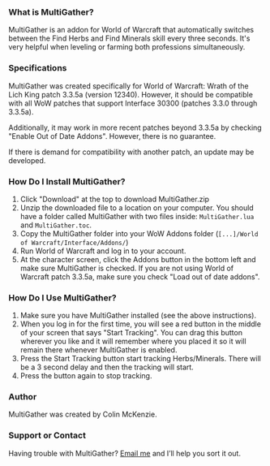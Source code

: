 ### What is MultiGather?
MultiGather is an addon for World of Warcraft that automatically switches between the Find Herbs and Find Minerals skill every three seconds. It's very helpful when leveling or farming both professions simultaneously.

### Specifications
MultiGather was created specifically for World of Warcraft: Wrath of the Lich King patch 3.3.5a (version 12340). However, it should be compatible with all WoW patches that support Interface 30300 (patches 3.3.0 through 3.3.5a).

Additionally, it may work in more recent patches beyond 3.3.5a by checking "Enable Out of Date Addons". However, there is no guarantee.

If there is demand for compatibility with another patch, an update may be developed.

### How Do I Install MultiGather?
1. Click "Download" at the top to download MultiGather.zip
2. Unzip the downloaded file to a location on your computer. You should have a folder called MultiGather with two files inside: `MultiGather.lua` and `MultiGather.toc`.
3. Copy the MultiGather folder into your WoW Addons folder (`[...]/World of Warcraft/Interface/Addons/`)
4. Run World of Warcraft and log in to your account.
5. At the character screen, click the Addons button in the bottom left and make sure MultiGather is checked. If you are not using World of Warcraft patch 3.3.5a, make sure you check "Load out of date addons".

### How Do I Use MultiGather?
1. Make sure you have MultiGather installed (see the above instructions).
2. When you log in for the first time, you will see a red button in the middle of your screen that says "Start Tracking". You can drag this button wherever you like and it will remember where you placed it so it will remain there whenever MultiGather is enabled.
3. Press the Start Tracking button start tracking Herbs/Minerals. There will be a 3 second delay and then the tracking will start.
4. Press the button again to stop tracking.

### Author
MultiGather was created by Colin McKenzie.

### Support or Contact
Having trouble with MultiGather? [Email me](mailto:cgmckenzie1@gmail.com) and I’ll help you sort it out.
